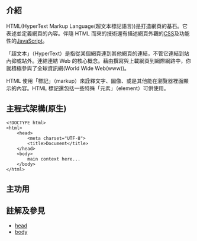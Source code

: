 
## 介紹
HTML(HyperText Markup Language(超文本標記語言))是打造網頁的基石。它表述並定義網頁的內容。伴隨 HTML 而來的技術還有描述網頁外觀的[CSS](css.md)及功能性的[JavaScript](js.md)。

「超文本」（HyperText）是指從某個網頁連到其他網頁的連結，不管它連結到站內抑或站外。連結連結 Web 的核心概念。藉由撰寫與上載網頁到網際網路中，你就積極參與了全球資訊網(World Wide Web(www))。

HTML 使用「標記」（markup）來詮釋文字、圖像、或是其他能在瀏覽器裡面顯示的內容。HTML 標記還包括一些特殊「元素」（element）可供使用。


## 主程式架構(原生)

```
<!DOCTYPE html>
<html>
    <head>
        <meta charset="UTF-8">
        <title>Document</title>
    </head>
    <body>
        main context here...
    </body>
</html>
```

## 主功用


## 註解及參見
- [head](html/head.md)
- [body](html/body.md)